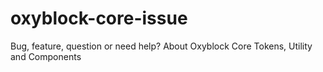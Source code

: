 # oxyblock-core-issue
Bug, feature, question or need help?  About Oxyblock Core Tokens, Utility and Components
